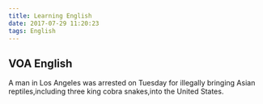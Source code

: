 ```yaml
---
title: Learning English
date: 2017-07-29 11:20:23
tags: English
---
```


## VOA English

A man in Los Angeles was arrested on Tuesday for illegally bringing Asian reptiles,including three king cobra snakes,into the United States.


